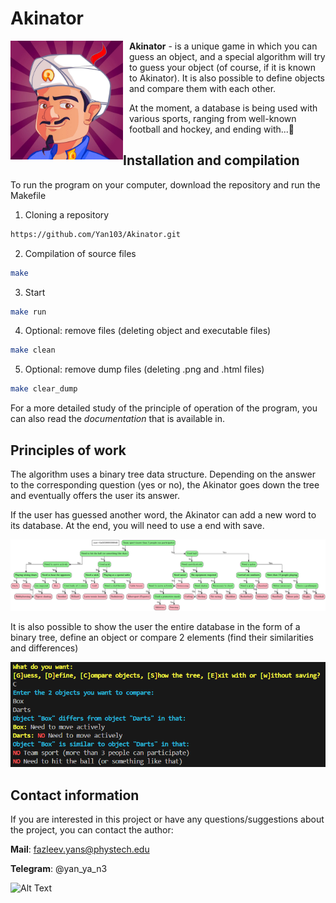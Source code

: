 # **Akinator**


<img align="left" width="180" height="190" src="img/img1.jpg">

<div style="margin-left: 190px;">

**Akinator** - is a unique game in which you can guess an object, and a special algorithm will try to guess your object (of course, if it is known to Akinator). It is also possible to define objects and compare them with each other.

At the moment, a database is being used with various sports, ranging from well-known football and hockey, and ending with...🤭

</div>

## Installation and compilation
To run the program on your computer, download the repository and run the Makefile
1. Cloning a repository
```bash
https://github.com/Yan103/Akinator.git
```
2. Compilation of source files
```bash
make
```
3. Start
```bash
make run
```
4. Optional: remove files (deleting object and executable files)
```bash
make clean
```
5. Optional: remove dump files (deleting .png and .html files)
```bash
make clear_dump
```
For a more detailed study of the principle of operation of the program, you can also read the *documentation* that is available in.

## Principles of work
The algorithm uses a binary tree data structure. Depending on the answer to the corresponding question (yes or no), the Akinator goes down the tree and eventually offers the user its answer.

If the user has guessed another word, the Akinator can add a new word to its database. At the end, you will need to use a end with save.

<img src="img/img2.png">

It is also possible to show the user the entire database in the form of a binary tree, define an object or compare 2 elements (find their similarities and differences)

<img src="img/img3.png">

## Contact information
If you are interested in this project or have any questions/suggestions about the project, you can contact the author:

**Mail**: fazleev.yans@phystech.edu

**Telegram**: @yan_ya_n3

![Alt Text](https://media.giphy.com/media/vFKqnCdLPNOKc/giphy.gif)
